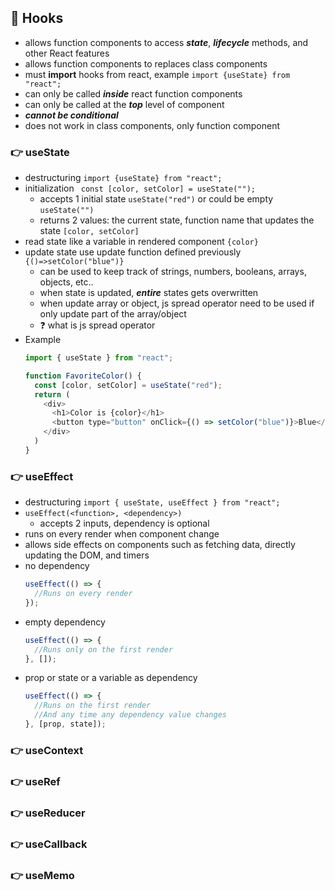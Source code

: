 ## 🍬 Hooks
- allows function components to access _**state**_, _**lifecycle**_ methods, and other React features
- allows function components to replaces class components
- must **import** hooks from react, example ```import {useState} from "react";```
- can only be called _**inside**_ react function components
- can only be called at the _**top**_ level of component
- _**cannot be conditional**_
- does not work in class components, only function component

### :point_right: useState
- destructuring ```import {useState} from "react";```
- initialization ``` const [color, setColor] = useState("");```
  - accepts 1 initial state ```useState("red")``` or could be empty ```useState("")```
  - returns 2 values: the current state, function name that updates the state ```[color, setColor]```
- read state like a variable in rendered component ```{color}```
- update state use update function defined previously ```{()=>setColor("blue")}```
  - can be used to keep track of strings, numbers, booleans, arrays, objects, etc..
  - when state is updated, **_entire_** states gets overwritten
  - when update array or object, js spread operator need to be used if only update part of the array/object
  - ❓ what is js spread operator
- Example
  ```javascript
  import { useState } from "react";
  
  function FavoriteColor() {
    const [color, setColor] = useState("red");
    return (
      <div>
        <h1>Color is {color}</h1>
        <button type="button" onClick={() => setColor("blue")}>Blue</button>
      </div>
    )
  }
  ```

### :point_right: useEffect
- destructuring ```import { useState, useEffect } from "react";```
- ```useEffect(<function>, <dependency>)```
    - accepts 2 inputs, dependency is optional
- runs on every render when component change
- allows side effects on components such as fetching data, directly updating the DOM, and timers
- no dependency
  ```javascript
  useEffect(() => {
    //Runs on every render
  });
  ```
- empty dependency
  ```javascript
  useEffect(() => {
    //Runs only on the first render
  }, []);
  ```
- prop or state or a variable as dependency
  ```javascript
  useEffect(() => {
    //Runs on the first render
    //And any time any dependency value changes
  }, [prop, state]);
  ```
### :point_right: useContext

### :point_right: useRef

### :point_right: useReducer

### :point_right: useCallback

### :point_right: useMemo
